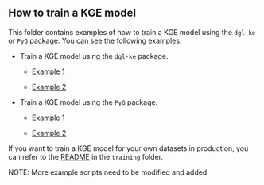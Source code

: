 ## How to train a KGE model

This folder contains examples of how to train a KGE model using the `dgl-ke` or `PyG` package. You can see the following examples:

- Train a KGE model using the `dgl-ke` package.

    - [Example 1](./notebooks/kge_dgl-ke_example1.ipynb)

    - [Example 2](./notebooks/kge_dgl-ke_example2.ipynb)

- Train a KGE model using the `PyG` package.

    - [Example 1](./notebooks/kge_pyg_example1.ipynb)

    - [Example 2](./notebooks/kge_pyg_example2.py)

If you want to train a KGE model for your own datasets in production, you can refer to the [README](../training/README.md) in the `training` folder.


NOTE: More example scripts need to be modified and added.

